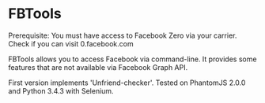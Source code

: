# FBTools

Prerequisite:
You must have access to Facebook Zero via your carrier. Check if you can visit 0.facebook.com

FBTools allows you to access Facebook via command-line.
It provides some features that are not available via Facebook Graph API.


First version implements 'Unfriend-checker'.
Tested on PhantomJS 2.0.0 and Python 3.4.3 with Selenium.
